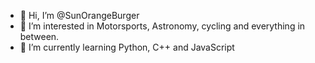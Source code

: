 - 👋 Hi, I’m @SunOrangeBurger
- 👀 I’m interested in Motorsports, Astronomy, cycling and everything in between.
- 🌱 I’m currently learning Python, C++ and JavaScript

<!---
SunOrangeBurger/SunOrangeBurger is a ✨ special ✨ repository because its `README.md` (this file) appears on your GitHub profile.
You can click the Preview link to take a look at your changes.
--->
